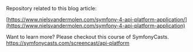 Repository related to this blog article:

[https://www.nielsvandermolen.com/symfony-4-api-platform-application/](https://www.nielsvandermolen.com/symfony-4-api-platform-application)

Want to learn more? Please checkout this course of SymfonyCasts.
https://symfonycasts.com/screencast/api-platform
